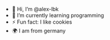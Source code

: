 - 👋 Hi, I’m @alex-lbk
- 🌱 I’m currently learning programming
- ⚡ Fun fact: I like cookies
- 🌍 I am from germany

<!---
alex-lbk/alex-lbk is a ✨ special ✨ repository because its `README.md` (this file) appears on your GitHub profile.
You can click the Preview link to take a look at your changes.
--->
